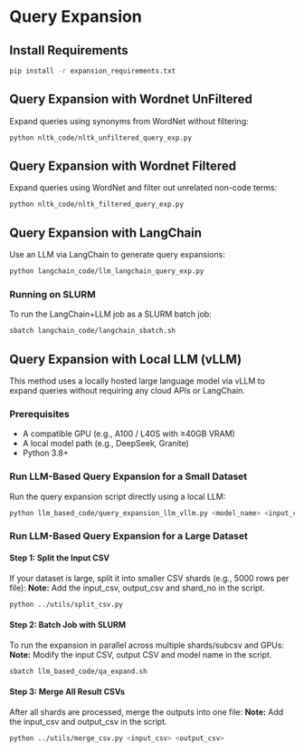 # Query Expansion
## Install Requirements

```bash
pip install -r expansion_requirements.txt
```

## Query Expansion with Wordnet UnFiltered
Expand queries using synonyms from WordNet without filtering:
```bash
python nltk_code/nltk_unfiltered_query_exp.py
```

## Query Expansion with Wordnet Filtered
Expand queries using WordNet and filter out unrelated non-code terms:
```bash
python nltk_code/nltk_filtered_query_exp.py
```

## Query Expansion with LangChain
Use an LLM via LangChain to generate query expansions:
```bash
python langchain_code/llm_langchain_query_exp.py
```
### Running on SLURM
To run the LangChain+LLM job as a SLURM batch job:
```bash
sbatch langchain_code/langchain_sbatch.sh
```

## Query Expansion with Local LLM (vLLM)
This method uses a locally hosted large language model via vLLM to expand queries without requiring any cloud APIs or LangChain.

### Prerequisites
- A compatible GPU (e.g., A100 / L40S with ≥40GB VRAM)
- A local model path (e.g., DeepSeek, Granite)
- Python 3.8+

### Run LLM-Based Query Expansion for a Small Dataset
Run the query expansion script directly using a local LLM:

```bash
python llm_based_code/query_expansion_llm_vllm.py <model_name> <input_csv> <output_csv>
```

### Run LLM-Based Query Expansion for a Large Dataset
#### Step 1: Split the Input CSV
If your dataset is large, split it into smaller CSV shards (e.g., 5000 rows per file):
**Note:** Add the input_csv, output_csv and shard_no in the script.

```bash
python ../utils/split_csv.py 
```

#### Step 2: Batch Job with SLURM 
To run the expansion in parallel across multiple shards/subcsv and GPUs:
**Note:** Modify the input CSV, output CSV and model name in the script.

```bash
sbatch llm_based_code/qa_expand.sh 
```

#### Step 3: Merge All Result CSVs
After all shards are processed, merge the outputs into one file: 
**Note:** Add the input_csv and output_csv in the script.

```bash
python ../utils/merge_csv.py <input_csv> <output_csv>
```
